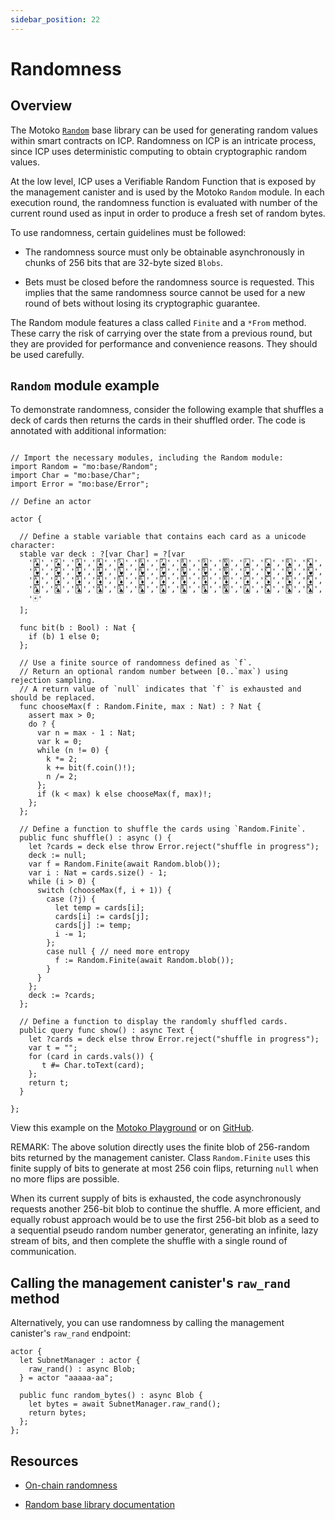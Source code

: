 ```yaml
---
sidebar_position: 22
---
```


# Randomness

## Overview

The Motoko [`Random`](../base/Random.md) base library can be used for generating random values within smart contracts on ICP. Randomness on ICP is an intricate process, since ICP uses deterministic computing to obtain cryptographic random values.

At the low level, ICP uses a Verifiable Random Function that is exposed by the management canister and is used by the Motoko `Random` module. In each execution round, the randomness function is evaluated with number of the current round used as input in order to produce a fresh set of random bytes.

To use randomness, certain guidelines must be followed:

- The randomness source must only be obtainable asynchronously in chunks of 256 bits that are 32-byte sized `Blobs`.

- Bets must be closed before the randomness source is requested. This implies that the same randomness source cannot be used for a new round of bets without losing its cryptographic guarantee.

The Random module features a class called `Finite` and a `*From` method. These carry the risk of carrying over the state from a previous round, but they are provided for performance and convenience reasons. They should be used carefully.


## `Random` module example

To demonstrate randomness, consider the following example that shuffles a deck of cards then returns the cards in their shuffled order. The code is annotated with additional information:

```motoko

// Import the necessary modules, including the Random module:
import Random = "mo:base/Random";
import Char = "mo:base/Char";
import Error = "mo:base/Error";

// Define an actor

actor {

  // Define a stable variable that contains each card as a unicode character:
  stable var deck : ?[var Char] = ?[var
    '🂡','🂢','🂣','🂤','🂥','🂦','🂧','🂨','🂩','🂪','🂫','🂬','🂭','🂮',
    '🂱','🂲','🂳','🂴','🂵','🂶','🂷','🂸','🂹','🂺','🂻','🂼','🂽','🂾',
    '🃁','🃂','🃃','🃄','🃅','🃆','🃇','🃈','🃉','🃊','🃋','🃌','🃍','🃎',
    '🃑','🃒','🃓','🃔','🃕','🃖','🃗','🃘','🃙','🃚','🃛','🃜','🃝','🃞',
    '🃏'
  ];

  func bit(b : Bool) : Nat {
    if (b) 1 else 0;
  };

  // Use a finite source of randomness defined as `f`.
  // Return an optional random number between [0..`max`) using rejection sampling.
  // A return value of `null` indicates that `f` is exhausted and should be replaced.
  func chooseMax(f : Random.Finite, max : Nat) : ? Nat {
    assert max > 0;
    do ? {
      var n = max - 1 : Nat;
      var k = 0;
      while (n != 0) {
        k *= 2;
        k += bit(f.coin()!);
        n /= 2;
      };
      if (k < max) k else chooseMax(f, max)!;
    };
  };

  // Define a function to shuffle the cards using `Random.Finite`.
  public func shuffle() : async () {
    let ?cards = deck else throw Error.reject("shuffle in progress");
    deck := null;
    var f = Random.Finite(await Random.blob());
    var i : Nat = cards.size() - 1;
    while (i > 0) {
      switch (chooseMax(f, i + 1)) {
        case (?j) {
          let temp = cards[i];
          cards[i] := cards[j];
          cards[j] := temp;
          i -= 1;
        };
        case null { // need more entropy
          f := Random.Finite(await Random.blob());
        }
      }
    };
    deck := ?cards;
  };

  // Define a function to display the randomly shuffled cards.
  public query func show() : async Text {
    let ?cards = deck else throw Error.reject("shuffle in progress");
    var t = "";
    for (card in cards.vals()) {
       t #= Char.toText(card);
    };
    return t;
  }

};
```

View this example on the [Motoko Playground](https://play.motoko.org/?tag=2675232834) or on [GitHub](https://github.com/crusso/card-shuffle/blob/main/src/cards_backend/main.mo).

REMARK: The above solution directly uses the finite blob of 256-random bits returned by the management canister. Class `Random.Finite` uses this finite supply of bits to generate at most 256 coin flips, returning `null` when no more flips are possible.
 
When its current supply of bits is exhausted, the code asynchronously requests another 256-bit blob to continue the shuffle. A more efficient, and equally robust approach would be to use the first 256-bit blob as a seed to a sequential pseudo random number generator, generating an infinite, lazy stream of bits, and then complete the shuffle with a single round of communication.
## Calling the management canister's `raw_rand` method

Alternatively, you can use randomness by calling the management canister's `raw_rand` endpoint:

```motoko
actor {
  let SubnetManager : actor {
    raw_rand() : async Blob;
  } = actor "aaaaa-aa";

  public func random_bytes() : async Blob {
    let bytes = await SubnetManager.raw_rand();
    return bytes;
  };
};
```

## Resources

- [On-chain randomness](https://internetcomputer.org/docs/current/developer-docs/smart-contracts/advanced-features/randomness)

- [Random base library documentation](../base/Random.md)